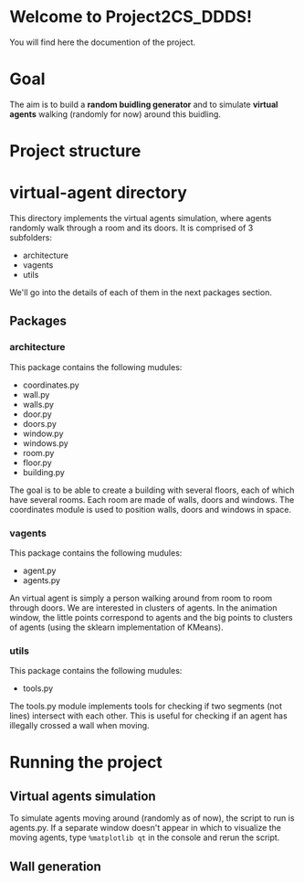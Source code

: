 # Welcome to Project2CS_DDDS!

You will find here the documention of the project.

# Goal

The aim is to build a **random buidling generator** and to simulate **virtual agents** walking (randomly for now) around this buidling.

# Project structure
# virtual-agent directory

This directory implements the virtual agents simulation, where agents randomly walk through a room and its doors. 
It is comprised of 3 subfolders:

- architecture
- vagents
- utils

We'll go into the details of each of them in the next packages section.

## Packages

### architecture

This package contains the following mudules:

- coordinates.py
- wall.py
- walls.py
- door.py
- doors.py
- window.py
- windows.py
- room.py
- floor.py
- building.py

The goal is to be able to create a building with several floors, each of which have several rooms. Each room are made of walls, doors and windows. The coordinates module is used to position walls, doors and windows in space.

### vagents

This package contains the following mudules:

- agent.py
- agents.py

An virtual agent is simply a person walking around from room to room through doors. 
We are interested in clusters of agents. In the animation window, the little points correspond to agents and the big points to clusters of agents (using the sklearn implementation of KMeans).

### utils

This package contains the following mudules:

- tools.py

The tools.py module implements tools for checking if two segments (not lines) intersect with each other. This is useful for checking if an agent has illegally crossed a wall when moving.


# Running the project
## Virtual agents simulation

To simulate agents moving around (randomly as of now), the script to run is agents.py.
If a separate window doesn't appear in which to visualize the moving agents,  type <code>%matplotlib qt</code> in the console and rerun the script.

## Wall generation 




